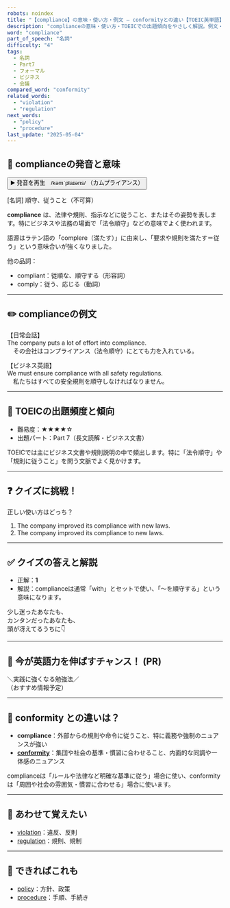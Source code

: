 ```yaml
---
robots: noindex
title: "【compliance】の意味・使い方・例文 ― conformityとの違い【TOEIC英単語】"
description: "complianceの意味・使い方・TOEICでの出題傾向をやさしく解説。例文・クイズ付きでconformityとの違いもわかりやすく学べます。"
word: "compliance"
part_of_speech: "名詞"
difficulty: "4"
tags:
  - 名詞
  - Part7
  - フォーマル
  - ビジネス
  - 会議
compared_word: "conformity"
related_words:
  - "violation"
  - "regulation"
next_words:
  - "policy"
  - "procedure"
last_update: "2025-05-04"
---
```


## 🔰 complianceの発音と意味

<button class="play-audio" onclick="playTTS('compliance')">
  <span class="play-audio-main">
    ▶️ 発音を再生　/kəmˈplaɪəns/
  </span>
  <span class="play-audio-sub">
    （カムプライアンス）
  </span>
</button>

[名詞] 順守、従うこと（不可算）

**compliance** は、法律や規則、指示などに従うこと、またはその姿勢を表します。特にビジネスや法務の場面で「法令順守」などの意味でよく使われます。

語源はラテン語の「complere（満たす）」に由来し、「要求や規則を満たす＝従う」という意味合いが強くなりました。

他の品詞：  
- compliant：従順な、順守する（形容詞）
- comply：従う、応じる（動詞）

---

## ✏️ complianceの例文

【日常会話】  
The company puts a lot of effort into compliance.  
　その会社はコンプライアンス（法令順守）にとても力を入れている。

【ビジネス英語】  
We must ensure compliance with all safety regulations.  
　私たちはすべての安全規則を順守しなければなりません。

---

## 🎯 TOEICの出題頻度と傾向

- 難易度：★★★★☆
- 出題パート：Part 7（長文読解・ビジネス文書）

TOEICでは主にビジネス文書や規則説明の中で頻出します。特に「法令順守」や「規則に従うこと」を問う文脈でよく見かけます。

---

## ❓ クイズに挑戦！

正しい使い方はどっち？

1. The company improved its compliance with new laws.  
2. The company improved its compliance to new laws.

---

## ✅ クイズの答えと解説

- 正解：**1**
- 解説：complianceは通常「with」とセットで使い、「～を順守する」という意味になります。

少し迷ったあなたも、  
カンタンだったあなたも、  
頭が冴えてるうちに👇️

---

## 🚀 今が英語力を伸ばすチャンス！ (PR)

<div class="info-center">
＼実践に強くなる勉強法／<br>  
（おすすめ情報予定）
</div>

---

## 🤔  conformity との違いは？

- **compliance**：外部からの規則や命令に従うこと、特に義務や強制のニュアンスが強い
- **[conformity](/conformity)**：集団や社会の基準・慣習に合わせること、内面的な同調や一体感のニュアンス

complianceは「ルールや法律など明確な基準に従う」場合に使い、conformityは「周囲や社会の雰囲気・慣習に合わせる」場合に使います。

---

## 🧩 あわせて覚えたい

- [violation](/violation)：違反、反則
- [regulation](/regulation)：規則、規制

---

## 📖 できればこれも

- [policy](/policy)：方針、政策
- [procedure](/procedure)：手順、手続き

<!-- cvid: aid08_bid46 -->
